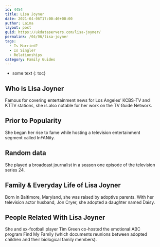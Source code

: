 ```yaml
---
id: 4454
title: Lisa Joyner
date: 2021-04-06T17:00:46+00:00
author: Laima
layout: post
guid: https://ukdataservers.com/lisa-joyner/
permalink: /04/06/lisa-joyner
tags:
  - Is Married?
  - Is Single?
  - Relationships
category: Family Guides
---
```


* some text
{: toc}


## Who is Lisa Joyner
                  
                  
                  
Famous for covering entertainment news for Los Angeles&#8217; KCBS-TV and KTTV stations, she is also notable for her work on the TV Guide Network.
                  
              
            
              
            
                
                
                
## Prior to Popularity
                  
                  
                  
She began her rise to fame while hosting a television entertainment segment called InFANity.
                  
              
            
              
            
                
                
                
## Random data
                  
                  
                  
She played a broadcast journalist in a season one episode of the television series 24.
                  
              
            
              
            
                
                
                
## Family & Everyday Life of Lisa Joyner
                  
                  
                  
Born in Baltimore, Maryland, she was raised by adoptive parents. With her television actor husband, Jon Cryer, she adopted a daughter named Daisy.
                  
              
            
              
            
                
                
                
## People Related With Lisa Joyner
                  
                  
                  
She and ex-football player Tim Green co-hosted the emotional ABC program Find My Family (which documents reunions between adopted children and their biological family members).
                  
              
            
              
            
                
              
            
              
              
            
            
              
            
          
          
          